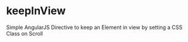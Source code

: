 # keepInView
Simple AngularJS Directive to keep an Element in view by setting a CSS Class on Scroll
